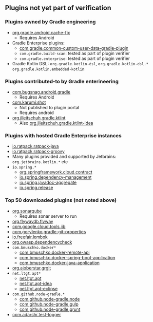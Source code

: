 ## Plugins not yet part of verification

### Plugins owned by Gradle engineering

- [org.gradle.android.cache-fix](https://plugins.gradle.org/plugin/org.gradle.android.cache-fix)
  - Requires Android
- Gradle Enterprise plugins:
  - [com.gradle.common-custom-user-data-gradle-plugin](https://plugins.gradle.org/plugin/com.gradle.common-custom-user-data-gradle-plugin)
  - `com.gradle.build-scan`: tested as part of plugin verifier
  - `com.gradle.enterprise`: tested as part of plugin verifier
- Gradle Kotlin DSL: `org.gradle.kotlin-dsl`, `org.gradle.kotlin-dsl.*` `org.gradle.kotlin.embedded-kotlin`

### Plugins contributed-to by Gradle enterineering

- [com.bugsnag.android.gradle](https://plugins.gradle.org/plugin/com.bugsnag.android.gradle)
    - Requires Android
- [com.karumi:shot](https://search.maven.org/artifact/com.karumi/shot)
  - Not published to plugin portal
  - Requires android
- [org.jlleitschuh.gradle.ktlint](https://plugins.gradle.org/plugin/org.jlleitschuh.gradle.ktlint)
  - Also [org.jlleitschuh.gradle.ktlint-idea](https://plugins.gradle.org/plugin/org.jlleitschuh.gradle.ktlint-idea)

### Plugins with hosted Gradle Enterprise instances

- [io.ratpack.ratpack-java](https://plugins.gradle.org/plugin/io.ratpack.ratpack-java)
- [io.ratpack.ratpack-groovy](https://plugins.gradle.org/plugin/io.ratpack.ratpack-groovy)
- Many plugins provided and supported by Jetbrains: `org.jetbrains.kotlin.*` etc
- `io.spring.*`
  - [org.springframework.cloud.contract](https://plugins.gradle.org/plugin/org.springframework.cloud.contract)
  - [io.spring.dependency-management](https://plugins.gradle.org/plugin/io.spring.dependency-management)
  - [io.spring.javadoc-aggregate](https://plugins.gradle.org/plugin/io.spring.javadoc-aggregate)
  - [io.spring.release](https://plugins.gradle.org/plugin/io.spring.release)
  
### Top 50 downloaded plugins (not noted above)
- [org.sonarqube](https://plugins.gradle.org/plugin/org.sonarqube)
  - Requires sonar server to run
- [org.flywaydb.flyway](https://plugins.gradle.org/plugin/org.flywaydb.flyway)
- [com.google.cloud.tools.jib](https://plugins.gradle.org/plugin/com.google.cloud.tools.jib)
- [com.gorylenko.gradle-git-properties](https://plugins.gradle.org/plugin/com.gorylenko.gradle-git-properties)
- [io.freefair.lombok](https://plugins.gradle.org/plugin/io.freefair.lombok)
- [org.owasp.dependencycheck](https://plugins.gradle.org/plugin/org.owasp.dependencycheck)
- `com.bmuschko.docker*`
  - [com.bmuschko.docker-remote-api](https://plugins.gradle.org/plugin/com.bmuschko.docker-remote-api)
  - [com.bmuschko.docker-spring-boot-application](https://plugins.gradle.org/plugin/com.bmuschko.docker-spring-boot-application)
  - [com.bmuschko.docker-java-application](https://plugins.gradle.org/plugin/com.bmuschko.docker-java-application)
- [org.ajoberstar.grgit](https://plugins.gradle.org/plugin/org.ajoberstar.grgit)
- `net.ltgt.apt*`
  - [net.ltgt.apt](https://plugins.gradle.org/plugin/net.ltgt.apt)
  - [net.ltgt.apt-idea](https://plugins.gradle.org/plugin/net.ltgt.apt-idea)
  - [net.ltgt.apt-eclipse](https://plugins.gradle.org/plugin/net.ltgt.apt-eclipse)
- `com.github.node-gradle.*`
  - [com.github.node-gradle.node](https://plugins.gradle.org/plugin/com.github.node-gradle.node)
  - [com.github.node-gradle.gulp](https://plugins.gradle.org/plugin/com.github.node-gradle.gulp)
  - [com.github.node-gradle.grunt](https://plugins.gradle.org/plugin/com.github.node-gradle.grunt)
- [com.adarshr.test-logger](https://plugins.gradle.org/plugin/com.adarshr.test-logger)

